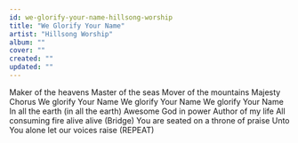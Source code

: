 ```yaml
---
id: we-glorify-your-name-hillsong-worship
title: "We Glorify Your Name"
artist: "Hillsong Worship"
album: ""
cover: ""
created: ""
updated: ""
---
```


Maker of the heavens
Master of the seas
Mover of the mountains Majesty
Chorus
We glorify Your Name
We glorify Your Name
We glorify Your Name
In all the earth (in all the earth)
Awesome God in power
Author of my life
All consuming fire alive alive
(Bridge)
You are seated on a throne of praise
Unto You alone let our voices raise
(REPEAT)